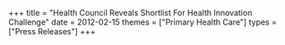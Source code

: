 +++
title = "Health Council Reveals Shortlist For Health Innovation Challenge"
date = 2012-02-15
themes = ["Primary Health Care"]
types = ["Press Releases"]
+++
